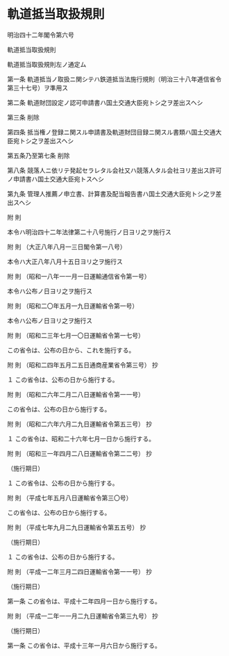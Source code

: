 # 軌道抵当取扱規則

明治四十二年閣令第六号

軌道抵当取扱規則

軌道抵当取扱規則左ノ通定ム

第一条 軌道抵当ノ取扱ニ関シテハ鉄道抵当法施行規則（明治三十八年逓信省令第三十七号）ヲ準用ス

第二条 軌道財団設定ノ認可申請書ハ国土交通大臣宛トシ之ヲ差出スヘシ

第三条 削除

第四条 抵当権ノ登録ニ関スル申請書及軌道財団目録ニ関スル書類ハ国土交通大臣宛トシ之ヲ差出スヘシ

第五条乃至第七条 削除

第八条 競落人ニ依リテ発起セラレタル会社又ハ競落人タル会社ヨリ差出ス許可ノ申請書ハ国土交通大臣宛トスヘシ

第九条 管理人推薦ノ申立書、計算書及配当報告書ハ国土交通大臣宛トシ之ヲ差出スヘシ

附 則

本令ハ明治四十二年法律第二十八号施行ノ日ヨリ之ヲ施行ス

附 則 （大正八年八月一三日閣令第一八号）

本令ハ大正八年八月十五日ヨリ之ヲ施行ス

附 則 （昭和一八年一一月一日運輸通信省令第一号）

本令ハ公布ノ日ヨリ之ヲ施行ス

附 則 （昭和二〇年五月一九日運輸省令第一号）

本令ハ公布ノ日ヨリ之ヲ施行ス

附 則 （昭和二三年七月一〇日運輸省令第一七号）

この省令は、公布の日から、これを施行する。

附 則 （昭和二四年五月二五日通商産業省令第三号） 抄

１ この省令は、公布の日から施行する。

附 則 （昭和二六年二月二八日運輸省令第一一号）

この省令は、公布の日から施行する。

附 則 （昭和二六年六月二九日運輸省令第五三号） 抄

１ この省令は、昭和二十六年七月一日から施行する。

附 則 （昭和三一年四月二八日運輸省令第二二号） 抄

（施行期日）

１ この省令は、公布の日から施行する。

附 則 （平成七年五月八日運輸省令第三〇号）

この省令は、公布の日から施行する。

附 則 （平成七年九月二九日運輸省令第五五号） 抄

（施行期日）

１ この省令は、公布の日から施行する。

附 則 （平成一二年三月二四日運輸省令第一一号） 抄

（施行期日）

第一条 この省令は、平成十二年四月一日から施行する。

附 則 （平成一二年一一月二九日運輸省令第三九号） 抄

（施行期日）

第一条 この省令は、平成十三年一月六日から施行する。
